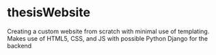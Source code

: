 # thesisWebsite
Creating a custom website from scratch with minimal use of templating. Makes use of HTML5, CSS, and JS with possible Python Django for the backend
